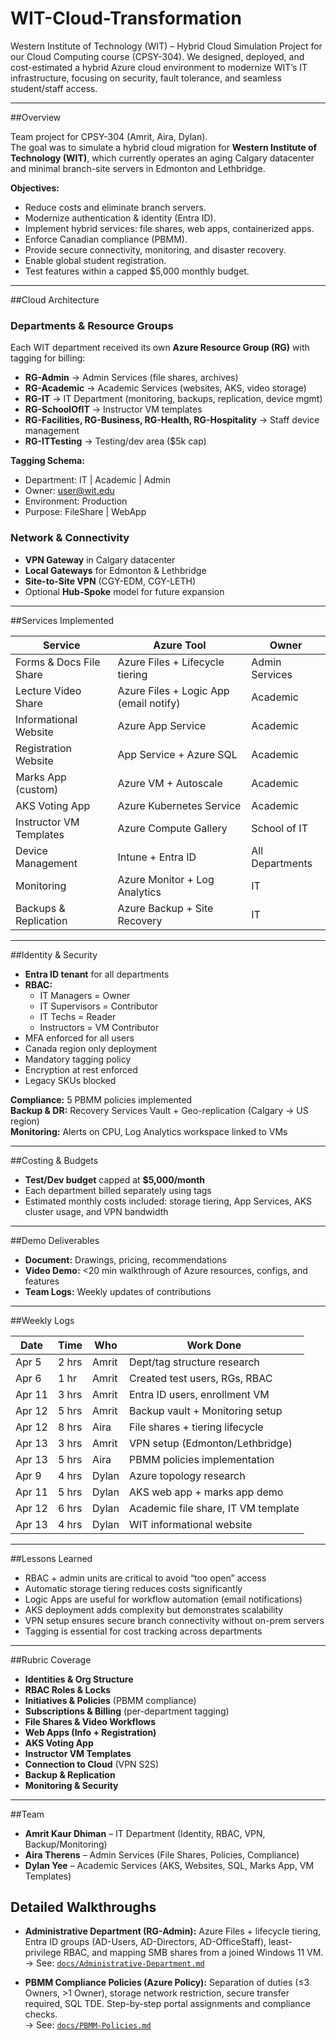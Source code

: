 # WIT-Cloud-Transformation

Western Institute of Technology (WIT) – Hybrid Cloud Simulation Project for our Cloud Computing course (CPSY-304). We designed, deployed, and cost-estimated a hybrid Azure cloud environment to modernize WIT’s IT infrastructure, focusing on security, fault tolerance, and seamless student/staff access.

---

##Overview

Team project for CPSY-304 (Amrit, Aira, Dylan).  
The goal was to simulate a hybrid cloud migration for **Western Institute of Technology (WIT)**, which currently operates an aging Calgary datacenter and minimal branch-site servers in Edmonton and Lethbridge.

**Objectives:**
- Reduce costs and eliminate branch servers.
- Modernize authentication & identity (Entra ID).
- Implement hybrid services: file shares, web apps, containerized apps.
- Enforce Canadian compliance (PBMM).
- Provide secure connectivity, monitoring, and disaster recovery.
- Enable global student registration.
- Test features within a capped $5,000 monthly budget.

---

##Cloud Architecture

### Departments & Resource Groups
Each WIT department received its own **Azure Resource Group (RG)** with tagging for billing:

- **RG-Admin** → Admin Services (file shares, archives)  
- **RG-Academic** → Academic Services (websites, AKS, video storage)  
- **RG-IT** → IT Department (monitoring, backups, replication, device mgmt)  
- **RG-SchoolOfIT** → Instructor VM templates  
- **RG-Facilities, RG-Business, RG-Health, RG-Hospitality** → Staff device management  
- **RG-ITTesting** → Testing/dev area ($5k cap)  

**Tagging Schema:**
- Department: IT | Academic | Admin  
- Owner: user@wit.edu  
- Environment: Production  
- Purpose: FileShare | WebApp  

### Network & Connectivity
- **VPN Gateway** in Calgary datacenter  
- **Local Gateways** for Edmonton & Lethbridge  
- **Site-to-Site VPN** (CGY-EDM, CGY-LETH)  
- Optional **Hub-Spoke** model for future expansion  

---

##Services Implemented

| Service | Azure Tool | Owner |
|---------|------------|-------|
| Forms & Docs File Share | Azure Files + Lifecycle tiering | Admin Services |
| Lecture Video Share | Azure Files + Logic App (email notify) | Academic |
| Informational Website | Azure App Service | Academic |
| Registration Website | App Service + Azure SQL | Academic |
| Marks App (custom) | Azure VM + Autoscale | Academic |
| AKS Voting App | Azure Kubernetes Service | Academic |
| Instructor VM Templates | Azure Compute Gallery | School of IT |
| Device Management | Intune + Entra ID | All Departments |
| Monitoring | Azure Monitor + Log Analytics | IT |
| Backups & Replication | Azure Backup + Site Recovery | IT |

---

##Identity & Security

- **Entra ID tenant** for all departments
- **RBAC:**
  - IT Managers = Owner  
  - IT Supervisors = Contributor  
  - IT Techs = Reader  
  - Instructors = VM Contributor  
- MFA enforced for all users  
- Canada region only deployment  
- Mandatory tagging policy  
- Encryption at rest enforced  
- Legacy SKUs blocked  

**Compliance:** 5 PBMM policies implemented  
**Backup & DR:** Recovery Services Vault + Geo-replication (Calgary → US region)  
**Monitoring:** Alerts on CPU, Log Analytics workspace linked to VMs  

---

##Costing & Budgets

- **Test/Dev budget** capped at **$5,000/month**  
- Each department billed separately using tags  
- Estimated monthly costs included: storage tiering, App Services, AKS cluster usage, and VPN bandwidth  

---

##Demo Deliverables

- **Document:** Drawings, pricing, recommendations  
- **Video Demo:** <20 min walkthrough of Azure resources, configs, and features  
- **Team Logs:** Weekly updates of contributions  

---

##Weekly Logs

| Date | Time | Who | Work Done |
|------|------|-----|-----------|
| Apr 5 | 2 hrs | Amrit | Dept/tag structure research |
| Apr 6 | 1 hr | Amrit | Created test users, RGs, RBAC |
| Apr 11 | 3 hrs | Amrit | Entra ID users, enrollment VM |
| Apr 12 | 5 hrs | Amrit | Backup vault + Monitoring setup |
| Apr 12 | 8 hrs | Aira | File shares + tiering lifecycle |
| Apr 13 | 3 hrs | Amrit | VPN setup (Edmonton/Lethbridge) |
| Apr 13 | 5 hrs | Aira | PBMM policies implementation |
| Apr 9 | 4 hrs | Dylan | Azure topology research |
| Apr 11 | 5 hrs | Dylan | AKS web app + marks app demo |
| Apr 12 | 6 hrs | Dylan | Academic file share, IT VM template |
| Apr 13 | 4 hrs | Dylan | WIT informational website |

---

##Lessons Learned

- RBAC + admin units are critical to avoid “too open” access  
- Automatic storage tiering reduces costs significantly  
- Logic Apps are useful for workflow automation (email notifications)  
- AKS deployment adds complexity but demonstrates scalability  
- VPN setup ensures secure branch connectivity without on-prem servers  
- Tagging is essential for cost tracking across departments  

---

##Rubric Coverage

- **Identities & Org Structure**   
- **RBAC Roles & Locks**  
- **Initiatives & Policies** (PBMM compliance)  
- **Subscriptions & Billing**  (per-department tagging)  
- **File Shares & Video Workflows**   
- **Web Apps (Info + Registration)**   
- **AKS Voting App**   
- **Instructor VM Templates** 
- **Connection to Cloud**  (VPN S2S)  
- **Backup & Replication**   
- **Monitoring & Security**   

---

##Team

- **Amrit Kaur Dhiman** – IT Department (Identity, RBAC, VPN, Backup/Monitoring)  
- **Aira Therens** – Admin Services (File Shares, Policies, Compliance)  
- **Dylan Yee** – Academic Services (AKS, Websites, SQL, Marks App, VM Templates)

## Detailed Walkthroughs

- **Administrative Department (RG-Admin):** Azure Files + lifecycle tiering, Entra ID groups (AD-Users, AD-Directors, AD-OfficeStaff), least-privilege RBAC, and mapping SMB shares from a joined Windows 11 VM.  
  → See: [`docs/Administrative-Department.md`](docs/Administrative-Department.md)

- **PBMM Compliance Policies (Azure Policy):** Separation of duties (≤3 Owners, >1 Owner), storage network restriction, secure transfer required, SQL TDE. Step-by-step portal assignments and compliance checks.  
  → See: [`docs/PBMM-Policies.md`](docs/PBMM-Policies.md)

